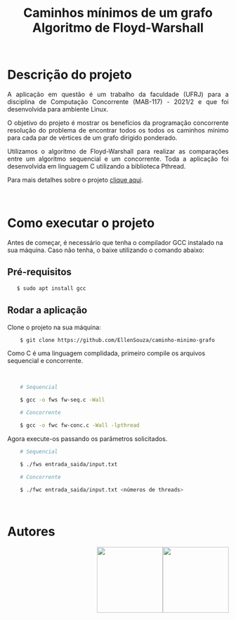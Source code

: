 <!-- Título e subtítulo -->
<h1 align="center">
    Caminhos mínimos de um grafo<br>
    Algoritmo de Floyd-Warshall
</h1>

<!-- Breve introdução -->
<h1><br>Descrição do projeto</h1>
<p style="text-align: justify">A aplicação em questão é um trabalho da faculdade (UFRJ) para a disciplina de Computação Concorrente (MAB-117) - 2021/2 e que foi desenvolvida para ambiente Linux. </p>
<p style="text-align: justify">O objetivo do projeto é mostrar os benefícios da programação concorrente resolução do problema de encontrar todos os todos os caminhos mínimo para cada par de vértices de um grafo dirigido ponderado.</p>
<p style="text-align: justify">Utilizamos o algoritmo de Floyd-Warshall para realizar as comparações entre um algoritmo sequencial e um concorrente. Toda a aplicação foi desenvolvida em linguagem C utilizando a biblioteca Pthread.</p>
<p style="text-align: justify">Para mais detalhes sobre o projeto <a href="https://github.com/EllenSouza/caminho-minimo-grafo/blob/main/Caminho%20M%C3%ADnimo%20Concorrente.pdf">clique aqui</a>.</p>

<!-- Acesso ao projeto -->
<h1><br>Como executar o projeto</h1>
<p>Antes de começar, é necessário que tenha o compilador GCC instalado na sua máquina. Caso não tenha, o baixe utilizando o comando abaixo:</p>

<h2>Pré-requisitos</h2>

```bash
   $ sudo apt install gcc
```

<h2>Rodar a aplicação</h2>
<p>Clone o projeto na sua máquina:</p>

```bash
    $ git clone https://github.com/EllenSouza/caminho-minimo-grafo
```

<p>Como C é uma linguagem complidada, primeiro compile os arquivos sequencial e concorrente.</p><br>

```bash
    # Sequencial

    $ gcc -o fws fw-seq.c -Wall

    # Concorrente

    $ gcc -o fwc fw-conc.c -Wall -lpthread
```

<p>Agora execute-os passando os parâmetros solicitados.</p>


```bash
    # Sequencial

    $ ./fws entrada_saida/input.txt

    # Concorrente

    $ ./fwc entrada_saida/input.txt <números de threads>
```
<!-- Autores -->
<br><h1>Autores</h1>
<a href="https://github.com/EllenSouza">
    <kbd>
        <img style="float: right;" src="https://github.com/EllenSouza.png" width="150">
    </kbd>
</a>
<a href="https://github.com/kevinsena01">
    <kbd>
        <img style="float: right;" src="https://github.com/kevinsena01.png" width="150">
    </kbd>
</a>
